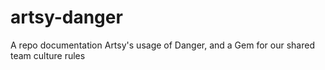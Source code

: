 # artsy-danger
A repo documentation Artsy's usage of Danger, and a Gem for our shared team culture rules
